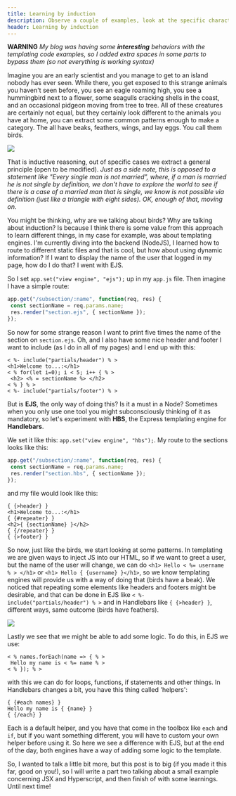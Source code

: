 ```yaml
---
title: Learning by induction
description: Observe a couple of examples, look at the specific characteristics, extract what is common.
header: Learning by induction
---
```


**WARNING** *My blog was having some **interesting** behaviors with the templating code examples, so I added extra spaces in some parts to bypass them (so not everything is working syntax)*

Imagine you are an early scientist and you manage to get to an island nobody has ever seen. While there, you get exposed to this strange animals you haven't seen before, you see an eagle roaming high, you see a hummingbird next to a flower, some seagulls cracking shells in the coast, and an occasional pidgeon moving from tree to tree. All of these creatures are certainly not equal, but they certainly look different to the animals you have at home, you can extract some common patterns enough to make a category. The all have beaks, feathers, wings, and lay eggs. You call them birds.
 
![](https://cmkt-image-prd.freetls.fastly.net/0.1.0/ps/3681009/910/606/m2/fpnw/wm0/pd13-eye-top-birds-1-l-.jpg?1512373145&s=432a65f12d3f141ec7467e79a5da7f87)

That is inductive reasoning, out of specific cases we extract a general principle (open to be modified). *Just as a side note, this is opposed to a statement like "Every single man is not married", where, if a man is married he is not single by definition, we don't have to explore the world to see if there is a case of a married man that is single, we know is not possible via definition (just like a triangle with eight sides). OK, enough of that, moving on*.

You might be thinking, why are we talking about birds? Why are talking about induction? Is because I think there is some value from this approach to learn different things, in my case for example, was about templating engines. I'm currently diving into the backend (NodeJS), I learned how to route to different static files and that is cool, but how about using dynamic information? If I want to display the name of the user that logged in my page, how do I do that? I went with EJS.
 
So I set `app.set("view engine", "ejs");` up in my `app.js` file. Then imagine I have a simple route:
 
```javascript
app.get("/subsection/:name", function(req, res) {
 const sectionName = req.params.name;
 res.render("section.ejs", { sectionName });
});
```
 
So now for some strange reason I want to print five times the name of the section on `section.ejs`. Oh, and I also have some nice header and footer I want to include (as I do in all of my pages) and I end up with this:
 
```
< %- include("partials/header") % >
<h1>Welcome to...:</h1>
< % for(let i=0); i < 5; i++ { % >
 <h2> <% = sectionName %> </h2>
< % } % >
< %- include("partials/footer") % >
```
 
But is **EJS**, the only way of doing this? Is it a must in a Node? Sometimes when you only use one tool you might subconsciously thinking of it as mandatory, so let's experiment with **HBS**, the Express templating engine for **Handlebars**.
 
We set it like this: `app.set("view engine", "hbs");`. My route to the sections looks like this:
 
```javascript
app.get("/subsection/:name", function(req, res) {
 const sectionName = req.params.name;
 res.render("section.hbs", { sectionName });
});
```
and my file would look like this:

```
{ {>header} }
<h1>Welcome to...:</h1>
{ {#repeater} }
<h2>{ {sectionName} }</h2>
{ {/repeater} }
{ {>footer} }
```
 
So now, just like the birds, we start looking at some patterns. In templating we are given ways to inject JS into our HTML, so if we want to greet a user, but the name of the user will change, we can do `<h1> Hello < %= username % > </h1>` or `<h1> Hello { {username} }</h1>`, so we know templating engines will provide us with a way of doing that (birds have a beak). We noticed that repeating some elements like headers and footers might be desirable, and that can be done in EJS like `< %- include("partials/header") % >` and in Handlebars like `{ {>header} }`, different ways, same outcome (birds have feathers).

![](https://danielmiessler.com/images/Screen-Shot-2019-11-12-at-9.38.00-PM.png) 
 
Lastly we see that we might be able to add some logic. To do this, in EJS we use:
 
```
< % names.forEach(name => { % >
 Hello my name is < %= name % >
< % }); % >
```
 
with this we can do for loops, functions, if statements and other things. In Handlebars changes a bit, you have this thing called 'helpers':

```
{ {#each names} }
Hello my name is { {name} }
{ {/each} }
```
 
Each is a default helper, and you have that come in the toolbox like `each` and `if`, but if you want something different, you will have to custom your own helper before using it. So here we see a difference with EJS, but at the end of the day, both engines have a way of adding some logic to the template.
 
So, I wanted to talk a little bit more, but this post is to big (if you made it this far, good on you!), so I will write a part two talking about a small example concerning JSX and Hyperscript, and then finish of with some learnings. Until next time!